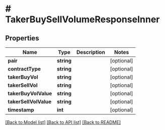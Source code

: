 # # TakerBuySellVolumeResponseInner

## Properties

Name | Type | Description | Notes
------------ | ------------- | ------------- | -------------
**pair** | **string** |  | [optional]
**contractType** | **string** |  | [optional]
**takerBuyVol** | **string** |  | [optional]
**takerSellVol** | **string** |  | [optional]
**takerBuyVolValue** | **string** |  | [optional]
**takerSellVolValue** | **string** |  | [optional]
**timestamp** | **int** |  | [optional]

[[Back to Model list]](../../README.md#models) [[Back to API list]](../../README.md#endpoints) [[Back to README]](../../README.md)
